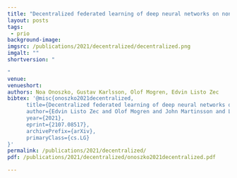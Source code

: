 ```yaml
---
title: "Decentralized federated learning of deep neural networks on non-iid data"
layout: posts
tags:
 - prio
background-image: 
imgsrc: /publications/2021/decentralized/decentralized.png
imgalt: ""
shortversion: "

"
venue: 
venueshort: 
authors: Noa Onoszko, Gustav Karlsson, Olof Mogren, Edvin Listo Zec
bibtex: '@misc{onoszko2021decentralized,
      title={Decentralized federated learning of deep neural networks on non-iid data}, 
      author={Edvin Listo Zec and Olof Mogren and John Martinsson and Leon René Sütfeld and Daniel Gillblad},
      year={2021},
      eprint={2107.08517},
      archivePrefix={arXiv},
      primaryClass={cs.LG}
}'
permalink: /publications/2021/decentralized/
pdf: /publications/2021/decentralized/onoszko2021decentralized.pdf

---
```

